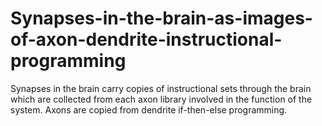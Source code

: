 # Synapses-in-the-brain-as-images-of-axon-dendrite-instructional-programming

Synapses in the brain carry copies of instructional sets through the brain which are collected from each axon library involved in the function of the system. Axons are copied from dendrite if-then-else programming. 
